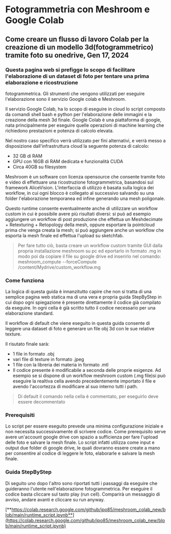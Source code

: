 # Fotogrammetria con Meshroom e Google Colab

## Come creare un flusso di lavoro Colab per la creazione di un modello 3d(fotogrammetrico) tramite foto su onedrive, Gen 17, 2024  

### Questa pagina web si prefigge lo scopo di facilitare l'elaborazione di un dataset di foto per tentare una prima elaborazione e ricostruzione
fotogrammetrica. Gli strumenti che vengono utilizzati per eseguire l'elaborazione sono il servizio Google colab e Meshroom.

Il servizio Google Colab, ha lo scopo di eseguire in cloud lo script composto da comandi shell bash e python per l'elaborazione delle immagini e la creazione della mesh 3d finale. Google Colab è una piattaforma di google, nata principalmente per eseguire quelle operazioni di machine learning che richiedono prestazioni e potenza di calcolo elevata.  
      
Nel nostro caso specifico verrà utilizzato per fini alternativi, e verrà messo a disposizione dall'infrastruttura cloud la seguente potenza di calcolo:
      
  - 32 GB di RAM
  - GPU con 16GB di RAM dedicata e funzionalità CUDA
  - Circa 40GB su filesystem
      
Meshroom è un software con licenza opensource che consente tramite foto e video di effettuare una ricostruzione fotogrammetrica, basandosi sul framework AliceVision. L'interfaccia di utilizzo è basata sulla logica dei workflow, in cui ogni blocco è collegato al successivo salvando su una folder l'elaborazione temporanea ed infine generando una mesh poligonale. 

Questo runtime consente eventualmente anche di utilizzare un workflow custom in cui è possibile avere più risultati diversi: si può ad esempio aggiungere un workflow di post produzione che effettua un Meshdecimate + Retexturing + Retopology della mesh, oppure esportare la pointcloud prima che venga creata la mesh; si può aggiungere anche un workflow che esporta la mesh finale ed effettua l'upload su sketchfab.
      
> Per fare tutto ciò, basta creare un workflow custom tramite GUI dalla propria installazione meshroom su pc ed eportarlo in formato .mg in modo poi da
  copiare il file su google drive ed inserirlo nel comando: meshroom_compute --forceCompute /content/Mydrive/custom_workflow.mg
      
### Come funziona
La logica di questa guida è innanzitutto capire che non si tratta di una semplice pagina web statica ma di una vera e propria guida StepByStep in cui dopo ogni spiegazione è presente direttamente il codice già compilato da eseguire. In ogni cella è già scritto tutto il codice necessario per una elaborazione standard. 
      
Il workflow di default che viene eseguito in questa guida consente di leggere una dataset di foto e generare un file obj 3d con le sue relative texture. 

Il risutato finale sarà:
      
  - 1 file in formato .obj
  - vari file di texture in formato .jpeg
  - 1 file con la libreria dei materia in formato .mtl
  - Il codice presente è modificabile a seconda delle proprie esigenze. Ad esempio se si dispone di un workflow meshroom custom (.mg file)si può eseguire la      realtiva cella avendo precedentemente importato il file e avendo l'accortezza di modificare al suo interno tutti i path.
      
> Di default il comando nella cella è commentato, per eseguirlo deve essere decommentato

### Prerequisiti
Lo script per essere eseguito prevede una minima configurazione iniziale e non necessita successivamente di scrivere codice. Come prerequisito serve avere un'account google drive con spazio a sufficienza per fare l'upload delle foto e salvare la mesh finale. Lo script infatti utilizza come input e output due folder di google drive, le quali dovranno essere create a mano per consentire al codice di leggere le foto, elaborarle e salvare la mesh finale.
      
### Guida StepByStep
Di seguito uno dopo l'altro sono riportati tutti i passaggi da eseguire che guideranno l'utente nell'elaborazione fotogrammetrica.
Per eseguire il codice basta cliccare sul tasto play (run cell). Comparirà un messaggio di avviso, andare avanti e cliccare su run anyway.

[**https://colab.research.google.com/github/jpo85/meshroom_colab_new/blob/main/runtime_script.ipynb**](https://colab.research.google.com/github/jpo85/meshroom_colab_new/blob/main/runtime_script.ipynb)
